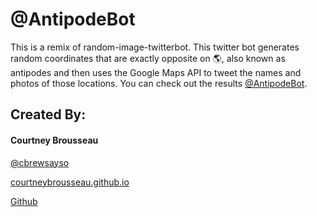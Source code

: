# @AntipodeBot

This is a remix of random-image-twitterbot. This twitter bot generates random coordinates that are exactly opposite on 🌎, also known as antipodes and then uses the Google Maps API to tweet the names and photos of those locations. You can check out the results [@AntipodeBot](https://www.twitter.com/AntipodeBot).

## Created By:
#### Courtney Brousseau

[@cbrewsayso](https://www.twitter.com/cbrewsayso)

[courtneybrousseau.github.io](https://courtneybrousseau.github.io)

[Github](https://github.com/CourtneyBrousseau/)

